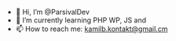- 👋 Hi, I’m @ParsivalDev
- 🌱 I’m currently learning PHP WP, JS and 
- 📫 How to reach me: kamilb.kontakt@gmail.cm


